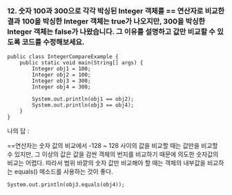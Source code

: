 ### 12. 숫자 100과 300으로 각각 박싱된 Integer 객체를 == 연산자로 비교한 결과 100을 박싱한 Integer 객체는 true가 나오지만, 300을 박싱한 Integer 객체는 false가 나왔습니다. 그 이유를 설명하고 값만 비교할 수 있도록 코드를 수정해보세요.

```
public class IntegerCompareExample {
    public static void main(String[] args) {
        Integer obj1 = 100;
        Integer obj2 = 100;
        Integer obj3 = 300;
        Integer obj4 = 300;
        
        System.out.println(obj1 == obj2);
        System.out.println(obj3 == obj4);
    }
}
```
나의 답 :

==연산자는 숫자 값의 비교에서 -128 ~ 128 사이의 값을 비교할 때는 값만을 비교할 수 있지만, 그 이상의 값은 값을 감싼 객체의 번지를 비교하기 때문에 의도한 숫자값의 비교는 어렵다.
따라서 범위 바깥의 숫자 값만 비교해야 할 때는 객체의 내부값을 비교하는 equals() 메소드를 사용하는 것이 좋다.

    System.out.println(obj3.equals(obj4));